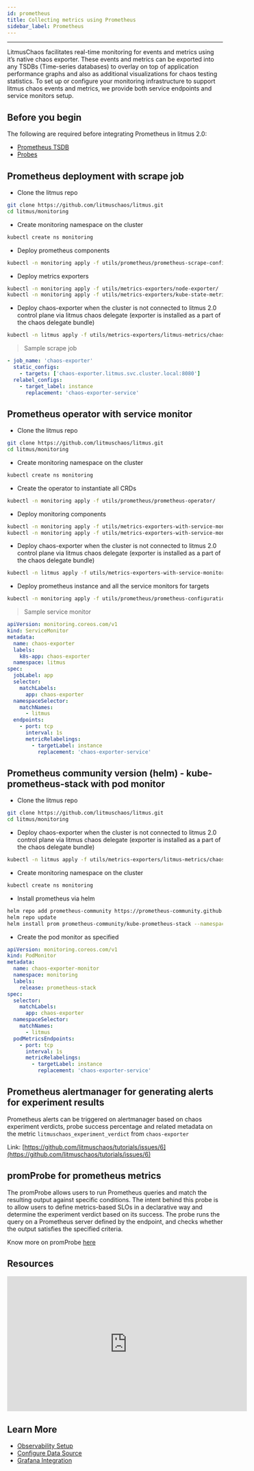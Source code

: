 ```yaml
---
id: prometheus
title: Collecting metrics using Prometheus
sidebar_label: Prometheus
---
```


---

LitmusChaos facilitates real-time monitoring for events and metrics using it’s native chaos exporter. These events and metrics can be exported into any TSDBs (Time-series databases) to overlay on top of application performance graphs and also as additional visualizations for chaos testing statistics. To set up or configure your monitoring infrastructure to support litmus chaos events and metrics, we provide both service endpoints and service monitors setup.

## Before you begin

The following are required before integrating Prometheus in litmus 2.0:

- [Prometheus TSDB](https://prometheus.io/)
- [Probes](../concepts/probes.md)

## Prometheus deployment with scrape job

- Clone the litmus repo

```bash
git clone https://github.com/litmuschaos/litmus.git
cd litmus/monitoring
```

- Create monitoring namespace on the cluster

```bash
kubectl create ns monitoring
```

- Deploy prometheus components

```bash
kubectl -n monitoring apply -f utils/prometheus/prometheus-scrape-configuration/
```

- Deploy metrics exporters

```bash
kubectl -n monitoring apply -f utils/metrics-exporters/node-exporter/
kubectl -n monitoring apply -f utils/metrics-exporters/kube-state-metrics/
```

- Deploy chaos-exporter when the cluster is not connected to litmus 2.0 control plane via litmus chaos delegate (exporter is installed as a part of the chaos delegate bundle)

```bash
kubectl -n litmus apply -f utils/metrics-exporters/litmus-metrics/chaos-exporter/
```

> Sample scrape job

```yaml
- job_name: 'chaos-exporter'
  static_configs:
    - targets: ['chaos-exporter.litmus.svc.cluster.local:8080']
  relabel_configs:
    - target_label: instance
      replacement: 'chaos-exporter-service'
```

## Prometheus operator with service monitor

- Clone the litmus repo

```bash
git clone https://github.com/litmuschaos/litmus.git
cd litmus/monitoring
```

- Create monitoring namespace on the cluster

```bash
kubectl create ns monitoring
```

- Create the operator to instantiate all CRDs

```bash
kubectl -n monitoring apply -f utils/prometheus/prometheus-operator/
```

- Deploy monitoring components

```bash
kubectl -n monitoring apply -f utils/metrics-exporters-with-service-monitors/node-exporter/
kubectl -n monitoring apply -f utils/metrics-exporters-with-service-monitors/kube-state-metrics/
```

- Deploy chaos-exporter when the cluster is not connected to litmus 2.0 control plane via litmus chaos delegate (exporter is installed as a part of the chaos delegate bundle)

```bash
kubectl -n litmus apply -f utils/metrics-exporters-with-service-monitors/litmus-metrics/chaos-exporter/
```

- Deploy prometheus instance and all the service monitors for targets

```bash
kubectl -n monitoring apply -f utils/prometheus/prometheus-configuration/
```

> Sample service monitor

```yaml
apiVersion: monitoring.coreos.com/v1
kind: ServiceMonitor
metadata:
  name: chaos-exporter
  labels:
    k8s-app: chaos-exporter
  namespace: litmus
spec:
  jobLabel: app
  selector:
    matchLabels:
      app: chaos-exporter
  namespaceSelector:
    matchNames:
      - litmus
  endpoints:
    - port: tcp
      interval: 1s
      metricRelabelings:
        - targetLabel: instance
          replacement: 'chaos-exporter-service'
```

## Prometheus community version (helm) - kube-prometheus-stack with pod monitor

- Clone the litmus repo

```bash
git clone https://github.com/litmuschaos/litmus.git
cd litmus/monitoring
```

- Deploy chaos-exporter when the cluster is not connected to litmus 2.0 control plane via litmus chaos delegate (exporter is installed as a part of the chaos delegate bundle)

```bash
kubectl -n litmus apply -f utils/metrics-exporters/litmus-metrics/chaos-exporter/
```

- Create monitoring namespace on the cluster

```bash
kubectl create ns monitoring
```

- Install prometheus via helm

```bash
helm repo add prometheus-community https://prometheus-community.github.io/helm-charts
helm repo update
helm install prom prometheus-community/kube-prometheus-stack --namespace monitoring
```

- Create the pod monitor as specified

```yaml
apiVersion: monitoring.coreos.com/v1
kind: PodMonitor
metadata:
  name: chaos-exporter-monitor
  namespace: monitoring
  labels:
    release: prometheus-stack
spec:
  selector:
    matchLabels:
      app: chaos-exporter
  namespaceSelector:
    matchNames:
      - litmus
  podMetricsEndpoints:
    - port: tcp
      interval: 1s
      metricRelabelings:
        - targetLabel: instance
          replacement: 'chaos-exporter-service'
```

## Prometheus alertmanager for generating alerts for experiment results

Prometheus alerts can be triggered on alertmanager based on chaos experiment verdicts, probe success percentage and related metadata on the metric `litmuschaos_experiment_verdict` from `chaos-exporter`

Link: [https://github.com/litmuschaos/tutorials/issues/6](https://github.com/litmuschaos/tutorials/issues/6)

## promProbe for prometheus metrics

The promProbe allows users to run Prometheus queries and match the resulting output against specific conditions. The intent behind this probe is to allow users to define metrics-based SLOs in a declarative way and determine the experiment verdict based on its success. The probe runs the query on a Prometheus server defined by the endpoint, and checks whether the output satisfies the specified criteria.

Know more on promProbe [here](../concepts/probes.md)

## Resources

<iframe width="560" height="315" src="https://www.youtube.com/embed/fi-vhKE5vKI?start=2040" title="YouTube video player" frameborder="0" allow="accelerometer; autoplay; clipboard-write; encrypted-media; gyroscope; picture-in-picture" allowfullscreen></iframe>

## Learn More

- [Observability Setup](../user-guides/observability-set-up.md)
- [Configure Data Source](../user-guides/configure-datasource.md)
- [Grafana Integration](grafana.md)
